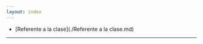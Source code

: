 ```yaml
---
layout: index
---
```


* [Referente a la clase](./Referente a la clase.md)

------------------------------------
